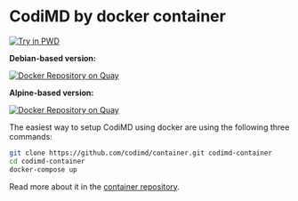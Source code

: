 CodiMD by docker container
===

[![Try in PWD](https://cdn.rawgit.com/play-with-docker/stacks/cff22438/assets/images/button.png)](http://play-with-docker.com?stack=https://github.com/codimd/container/raw/master/docker-compose.yml&stack_name=codimd)


**Debian-based version:**

[![Docker Repository on Quay](https://quay.io/repository/codimd/server/status "Docker Repository on Quay")](https://quay.io/repository/codimd/server)


**Alpine-based version:**

[![Docker Repository on Quay](https://quay.io/repository/codimd/server/status "Docker Repository on Quay")](https://quay.io/repository/codimd/server)

The easiest way to setup CodiMD using docker are using the following three commands:

```sh
git clone https://github.com/codimd/container.git codimd-container
cd codimd-container
docker-compose up
```
Read more about it in the [container repository](https://github.com/codimd/container).
